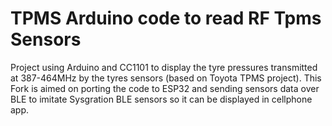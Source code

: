 # TPMS Arduino code to read RF Tpms Sensors
Project using Arduino and CC1101 to display the tyre pressures transmitted at 387-464MHz by the tyres sensors (based on Toyota TPMS project).
This Fork is aimed on porting the code to ESP32 and sending sensors data over BLE to imitate Sysgration BLE sensors so it can be displayed in cellphone app.
